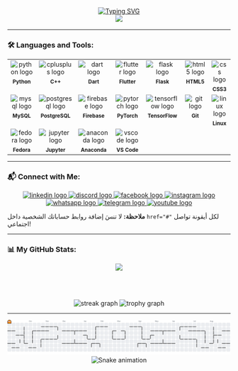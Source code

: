 <div align="center">

  <a href="https://git.io/typing-svg">
    <img src="https://readme-typing-svg.demolab.com?font=Fira+Code&size=35&pause=1000&color=36BCF7&center=true&vCenter=true&width=500&lines=Hey+%F0%9F%91%8B+What's+Up%3F;I'm+AbdoTechno;Welcome+To+My+Profile!" alt="Typing SVG" />
  </a>
  
  <br>

  <img height="250" src="https://gist.github.com/vininjr/d29bb07bdadb41e4b0923bc8fa748b1a/raw/88f20c9d749d756be63f22b09f3c4ac570bc5101/programming.gif" />

</div>

---

### 🛠️ Languages and Tools:

<div align="center">
  <table cellpadding="10">
    <tr valign="top">
      <td align="center">
        <img src="https://skillicons.dev/icons?i=py" height="60" alt="python logo" /><br>
        <sub><b>Python</b></sub>
      </td>
      <td align="center">
        <img src="https://cdn.jsdelivr.net/gh/devicons/devicon/icons/cplusplus/cplusplus-original.svg" height="60" alt="cplusplus logo" /><br>
        <sub><b>C++</b></sub>
      </td>
      <td align="center">
        <img src="https://cdn.jsdelivr.net/gh/devicons/devicon/icons/dart/dart-original.svg" height="60" alt="dart logo" /><br>
        <sub><b>Dart</b></sub>
      </td>
      <td align="center">
        <img src="https://cdn.jsdelivr.net/gh/devicons/devicon/icons/flutter/flutter-original.svg" height="60" alt="flutter logo" /><br>
        <sub><b>Flutter</b></sub>
      </td>
      <td align="center">
        <img src="https://cdn.jsdelivr.net/gh/devicons/devicon/icons/flask/flask-original.svg" height="60" alt="flask logo" /><br>
        <sub><b>Flask</b></sub>
      </td>
      <td align="center">
        <img src="https://cdn.jsdelivr.net/gh/devicons/devicon/icons/html5/html5-original.svg" height="60" alt="html5 logo" /><br>
        <sub><b>HTML5</b></sub>
      </td>
      <td align="center">
        <img src="https://cdn.jsdelivr.net/gh/devicons/devicon/icons/css3/css3-original.svg" height="60" alt="css logo" /><br>
        <sub><b>CSS3</b></sub>
      </td>
    </tr>
    <tr valign="top">
      <td align="center">
        <img src="https://cdn.jsdelivr.net/gh/devicons/devicon/icons/mysql/mysql-original.svg" height="60" alt="mysql logo" /><br>
        <sub><b>MySQL</b></sub>
      </td>
      <td align="center">
        <img src="https://cdn.jsdelivr.net/gh/devicons/devicon/icons/postgresql/postgresql-original.svg" height="60" alt="postgresql logo" /><br>
        <sub><b>PostgreSQL</b></sub>
      </td>
      <td align="center">
        <img src="https://cdn.jsdelivr.net/gh/devicons/devicon/icons/firebase/firebase-plain.svg" height="60" alt="firebase logo" /><br>
        <sub><b>Firebase</b></sub>
      </td>
      <td align="center">
        <img src="https://cdn.jsdelivr.net/gh/devicons/devicon/icons/pytorch/pytorch-original.svg" height="60" alt="pytorch logo" /><br>
        <sub><b>PyTorch</b></sub>
      </td>
      <td align="center">
        <img src="https://cdn.jsdelivr.net/gh/devicons/devicon/icons/tensorflow/tensorflow-original.svg" height="60" alt="tensorflow logo" /><br>
        <sub><b>TensorFlow</b></sub>
      </td>
      <td align="center">
        <img src="https://cdn.jsdelivr.net/gh/devicons/devicon/icons/git/git-original.svg" height="60" alt="git logo" /><br>
        <sub><b>Git</b></sub>
      </td>
      <td align="center">
        <img src="https://cdn.jsdelivr.net/gh/devicons/devicon/icons/linux/linux-original.svg" height="60" alt="linux logo" /><br>
        <sub><b>Linux</b></sub>
      </td>
    </tr>
    <tr valign="top">
      <td align="center">
        <img src="https://cdn.jsdelivr.net/gh/devicons/devicon/icons/fedora/fedora-original.svg" height="60" alt="fedora logo" /><br>
        <sub><b>Fedora</b></sub>
      </td>
      <td align="center">
        <img src="https://cdn.jsdelivr.net/gh/devicons/devicon/icons/jupyter/jupyter-original.svg" height="60" alt="jupyter logo" /><br>
        <sub><b>Jupyter</b></sub>
      </td>
      <td align="center">
        <img src="https://cdn.jsdelivr.net/gh/devicons/devicon/icons/anaconda/anaconda-original.svg" height="60" alt="anaconda logo" /><br>
        <sub><b>Anaconda</b></sub>
      </td>
      <td align="center">
        <img src="https://cdn.jsdelivr.net/gh/devicons/devicon/icons/vscode/vscode-original.svg" height="60" alt="vscode logo" /><br>
        <sub><b>VS Code</b></sub>
      </td>
    </tr>
  </table>
</div>

---

### 📬 Connect with Me:

<div align="center">
  <a href="#">
    <img src="https://img.shields.io/static/v1?message=LinkedIn&logo=linkedin&label=&color=0077B5&logoColor=white&labelColor=&style=for-the-badge" height="25" alt="linkedin logo" />
  </a>
  <a href="#">
    <img src="https://img.shields.io/static/v1?message=Discord&logo=discord&label=&color=7289DA&logoColor=white&labelColor=&style=for-the-badge" height="25" alt="discord logo" />
  </a>
  <a href="#">
    <img src="https://img.shields.io/static/v1?message=Facebook&logo=facebook&label=&color=1877F2&logoColor=white&labelColor=&style=for-the-badge" height="25" alt="facebook logo" />
  </a>
  <a href="#">
    <img src="https://img.shields.io/static/v1?message=Instagram&logo=instagram&label=&color=E4405F&logoColor=white&labelColor=&style=for-the-badge" height="25" alt="instagram logo" />
  </a>
  <a href="#">
    <img src="https://img.shields.io/static/v1?message=Whatsapp&logo=whatsapp&label=&color=25D366&logoColor=white&labelColor=&style=for-the-badge" height="25" alt="whatsapp logo" />
  </a>
  <a href="#">
    <img src="https://img.shields.io/static/v1?message=Telegram&logo=telegram&label=&color=2CA5E0&logoColor=white&labelColor=&style=for-the-badge" height="25" alt="telegram logo" />
  </a>
  <a href="#">
    <img src="https://img.shields.io/static/v1?message=Youtube&logo=youtube&label=&color=FF0000&logoColor=white&labelColor=&style=for-the-badge" height="25" alt="youtube logo" />
  </a>
</div>

**ملاحظة:** لا تنسَ إضافة روابط حساباتك الشخصية داخل `href="#"` لكل أيقونة تواصل اجتماعي!

---

### 📊 My GitHub Stats:

<div align="center">
  
  <img src="https://visitor-badge.laobi.icu/badge?page_id=AbdoTechno.AbdoTechno&left_color=aqua&right_color=brown" />
  
  <br><br>
  
  <img src="https://streak-stats.demolab.com?user=AbdoTechno&locale=en&mode=daily&theme=dracula&hide_border=false&border_radius=5&order=3" height="150" alt="streak graph" />
  <img src="https://github-profile-trophy.vercel.app?username=AbdoTechno&theme=dracula&column=-1&row=1&margin-w=8&margin-h=8&no-bg=false&no-frame=false&order=4" height="150" alt="trophy graph" />

</div>

---

<div align="center">
  <picture>
    <source media="(prefers-color-scheme: dark)" srcset="https://raw.githubusercontent.com/AbdoTechno/AbdoTechno/output/pacman-contribution-graph-dark.svg">
    <source media="(prefers-color-scheme: light)" srcset="https://raw.githubusercontent.com/AbdoTechno/AbdoTechno/output/pacman-contribution-graph.svg">
    <img alt="pacman contribution graph" src="https://raw.githubusercontent.com/AbdoTechno/AbdoTechno/output/pacman-contribution-graph.svg">
  </picture>
  
  <br>

  <img src="https://raw.githubusercontent.com/AbdoTechno/AbdoTechno/output/snake.svg" alt="Snake animation" />
</div>
